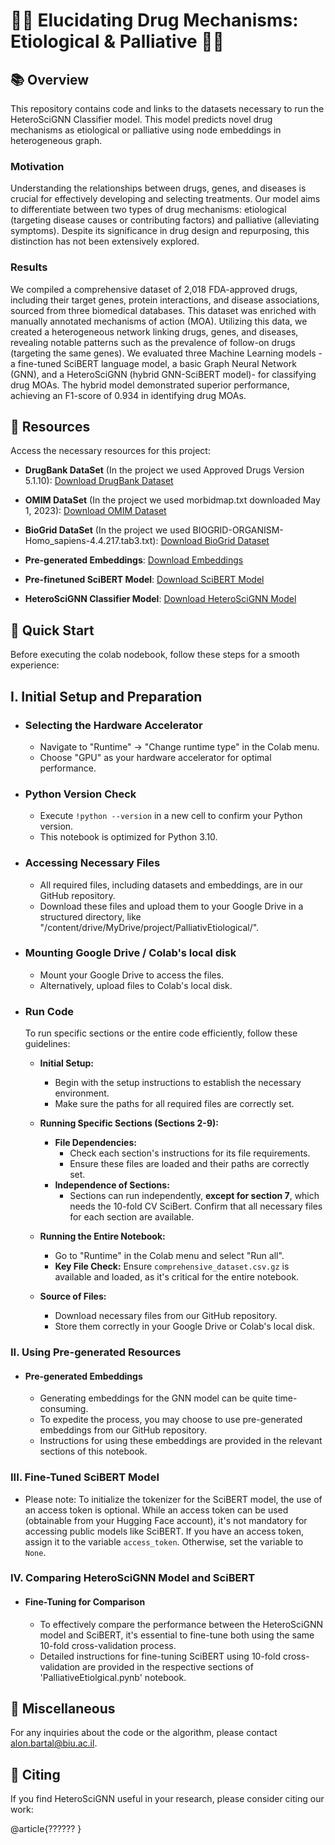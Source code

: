 # 🧬💊 Elucidating Drug Mechanisms: Etiological \& Palliative 💊🧬


## 📚 **Overview**
This repository contains code and links to the datasets necessary to run the HeteroSciGNN Classifier model. This model predicts novel drug mechanisms as etiological or palliative using node embeddings in heterogeneous graph.

### Motivation
Understanding the relationships between drugs, genes, and diseases is crucial for effectively developing and selecting treatments. Our model aims to differentiate between two types of drug mechanisms: etiological (targeting disease causes or contributing factors) and palliative (alleviating symptoms). Despite its significance in drug design and repurposing, this distinction has not been extensively explored.

### Results
We compiled a comprehensive dataset of 2,018 FDA-approved drugs, including their target genes, protein interactions, and disease associations, sourced from three biomedical databases. This dataset was enriched with manually annotated mechanisms of action (MOA). Utilizing this data, we created a heterogeneous network linking drugs, genes, and diseases, revealing notable patterns such as the prevalence of follow-on drugs (targeting the same genes). We evaluated three Machine Learning models - a fine-tuned SciBERT language model, a basic Graph Neural Network (GNN), and a HeteroSciGNN (hybrid GNN-SciBERT model)- for classifying drug MOAs. The hybrid model demonstrated superior performance, achieving an F1-score of 0.934 in identifying drug MOAs.


## 🔗 **Resources**
Access the necessary resources for this project:

- **DrugBank DataSet** (In the project we used Approved Drugs Version 5.1.10): [Download DrugBank Dataset](https://go.drugbank.com/releases/latest#protein-identifiers)
- **OMIM DataSet** (In the project we used morbidmap.txt downloaded May 1, 2023): [Download OMIM Dataset](https://www.omim.org/downloads)
- **BioGrid DataSet** (In the project we used BIOGRID-ORGANISM-Homo_sapiens-4.4.217.tab3.txt): [Download BioGrid Dataset](https://downloads.thebiogrid.org/File/BioGRID/Release-Archive/BIOGRID-4.4.217/BIOGRID-ORGANISM-4.4.217.tab3.zip)

- **Pre-generated Embeddings**: [Download Embeddings](https://github.com/bartala/PalliativEtiological/tree/main/Embeddings)
- **Pre-finetuned SciBERT Model**: [Download SciBERT Model](https://drive.google.com/drive/folders/1FW1carmxH62eD_rFqRWs5NDYG_logcTC?usp=sharing)
- **HeteroSciGNN Classifier Model**: [Download HeteroSciGNN Model](https://github.com/bartala/PalliativEtiological/tree/main/HeteroSciGNN%20Model)

## 🚀 **Quick Start**
  Before executing the colab nodebook, follow these steps for a smooth experience:

## I. Initial Setup and Preparation
- ### Selecting the Hardware Accelerator
  - Navigate to "Runtime" -> "Change runtime type" in the Colab menu.
  - Choose "GPU" as your hardware accelerator for optimal performance.

- ### Python Version Check
  - Execute `!python --version` in a new cell to confirm your Python version.
  - This notebook is optimized for Python 3.10.

- ### Accessing Necessary Files
  - All required files, including datasets and embeddings, are in our GitHub repository.
  - Download these files and upload them to your Google Drive in a structured directory, like "/content/drive/MyDrive/project/PalliativEtiological/".

- ### Mounting Google Drive / Colab's local disk
  - Mount your Google Drive to access the files.
  - Alternatively, upload files to Colab's local disk.

- ### Run Code
  To run specific sections or the entire code efficiently, follow these guidelines:
  
  - **Initial Setup:** 
    - Begin with the setup instructions to establish the necessary environment. 
    - Make sure the paths for all required files are correctly set.

  - **Running Specific Sections (Sections 2-9):**
    - **File Dependencies:** 
      - Check each section's instructions for its file requirements.
      - Ensure these files are loaded and their paths are correctly set.
    - **Independence of Sections:** 
      - Sections can run independently, **except for section 7**, which needs the 10-fold CV SciBert. Confirm that all necessary files for each section are available.


  - **Running the Entire Notebook:**
    - Go to "Runtime" in the Colab menu and select "Run all".
    - **Key File Check:** Ensure `comprehensive_dataset.csv.gz` is available and loaded, as it's critical for the entire notebook.

  - **Source of Files:** 
    - Download necessary files from our GitHub repository.
    - Store them correctly in your Google Drive or Colab's local disk.

### **II. Using Pre-generated Resources**
- #### Pre-generated Embeddings
  - Generating embeddings for the GNN model can be quite time-consuming.
  - To expedite the process, you may choose to use pre-generated embeddings from our GitHub repository.
  - Instructions for using these embeddings are provided in the relevant sections of this notebook.

### **III. Fine-Tuned SciBERT Model**
  - Please note: To initialize the tokenizer for the SciBERT model, the use of an access token is optional.
    While an access token can be used (obtainable from your Hugging Face account), it's not mandatory for accessing public models like SciBERT.
    If you have an access token, assign it to the variable `access_token`. Otherwise, set the variable to `None`.

### **IV. Comparing HeteroSciGNN Model and SciBERT**
- #### Fine-Tuning for Comparison
  - To effectively compare the performance between the HeteroSciGNN model and SciBERT, it's essential to fine-tune both using the same 10-fold cross-validation process.
  - Detailed instructions for fine-tuning SciBERT using 10-fold cross-validation are provided in the respective sections of 'PalliativeEtiolgical.pynb' notebook.

## 📌 **Miscellaneous**
For any inquiries about the code or the algorithm, please contact alon.bartal@biu.ac.il.

## 📖 **Citing**
If you find HeteroSciGNN useful in your research, please consider citing our work:

@article{??????
}
